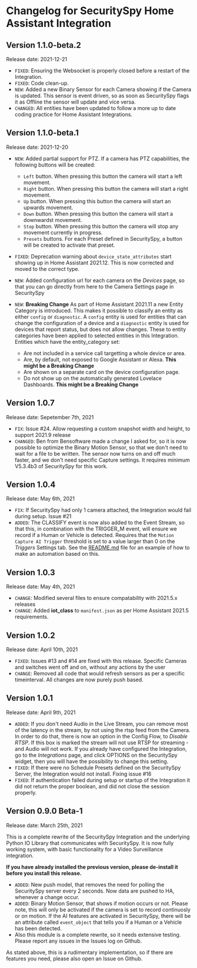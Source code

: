 # Changelog for SecuritySpy Home Assistant Integration

## Version 1.1.0-beta.2

Release date: 2021-12-21

* `FIXED`: Ensuring the Websocket is properly closed before a restart of the Integration.
* `FIXED`: Code clean-up.
* `NEW`: Added a new Binary Sensor for each Camera showing if the Camera is updated. This sensor is event driven, so as soon as SecuritySpy flags it as Offline the sensor will update and vice versa.
* `CHANGED`: All entities have been updated to follow a more up to date coding practice for Home Assistant Integrations.


## Version 1.1.0-beta.1

Release date: 2021-12-20

* `NEW`: Added partial support for PTZ. If a camera has PTZ capabilities, the following buttons will be created:
  * `Left` button. When pressing this button the camera will start a left movement.
  * `Right` button. When pressing this button the camera will start a right movement.
  * `Up` button. When pressing this button the camera will start an upwards movement.
  * `Down` button. When pressing this button the camera will start a downwardst movement.
  * `Stop` button. When pressing this button the camera will stop any movement currently in progress.
  * `Presets` buttons. For each Preset defined in SecuritySpy, a button will be created to activate that preset.


* `FIXED`: Deprecation warning about `device_state_attributes` start showing up in Home Assistant 2021.12. This is now corrected and moved to the correct type.

* `NEW`: Added configuration url for each camera on the *Devices* page, so that you can go directly from here to the Camera Settings page in SecuritySpy

* `NEW`: **Breaking Change** As part of Home Assistant 2021.11 a new Entity Category is introduced. This makes it possible to classify an entity as either `config` or `diagnostic`. A `config` entity is used for entities that can change the configuration of a device and a `diagnostic` entity is used for devices that report status, but does not allow changes. These to entity categories have been applied to selected entities in this Integration.<br>
Entities which have the entity_category set:
  * Are not included in a service call targetting a whole device or area.
  * Are, by default, not exposed to Google Assistant or Alexa. **This might be a Breaking Change**
  * Are shown on a separate card on the device configuration page.
  * Do not show up on the automatically generated Lovelace Dashboards. **This might be a Breaking Change**

## Version 1.0.7

Release date: Sepetember 7th, 2021

* `FIX`: Issue #24. Allow requesting a custom snapshot width and height, to support 2021.9 release
* `CHANGED`: Ben from Bensoftware made a change I asked for, so it is now possible to optimize the Binary Motion Sensor, so that we don't need to wait for a file to be written. The sensor now turns on and off much faster, and we don't need specific Capture settings. It requires minimum V5.3.4b3 of SecuritySpy for this work.

## Version 1.0.4

Release date: May 6th, 2021

* `FIX`: If SecuritySpy had only 1 camera attached, the Integration would fail during setup. Issue #21
* `ADDED`: The CLASSIFY event is now also added to the Event Stream, so that this, in combination with the TRIGGER_M event, will ensure we record if a Human or Vehicle is detected. Requires that the `Motion Capture AI Trigger` threshold is set to a value larger than 0 on the *Triggers* Settings tab. See the [README.md](https://github.com/briis/securityspy#capture-image-when-person-is-detected) file for an example of how to make an automation based on this.


## Version 1.0.3

Release date: May 4th, 2021

* `CHANGE`: Modified several files to ensure compatability with 2021.5.x releases
* `CHANGE`: Added **iot_class** to `manifest.json` as per Home Assistant 2021.5 requirements.

## Version 1.0.2

Release date: April 10th, 2021

* `FIXED`: Issues #13 and #14 are fixed with this release. Specific Cameras and switches went off and on, without any actions by the user
* `CHANGE`: Removed all code that would refresh sensors as per a specific timeinterval. All changes are now purely push based.

## Version 1.0.1

Release date: April 9th, 2021

* `ADDED`: If you don't need Audio in the Live Stream, you can remove most of the latency in the stream, by not using the rtsp feed from the Camera. In order to do that, there is now an option in the Config Flow, to *Disable RTSP*. If this box is marked the stream will not use RTSP for streaming - and Audio will not work. If you already have configured the Integration, go to the *Integrations* page, and click OPTIONS on the SecuritySpy widget, then you will have the possibility to change this setting.
* `FIXED`: If there were no Schedule Presets defined on the SecuritySpy Server, the Integration would not install. Fixing issue #16
* `FIXED`: If authentication failed during setup or startup of the Integration it did not return the proper boolean, and did not close the session properly.

## Version 0.9.0 Beta-1

Release date: March 25th, 2021

This is a complete rewrite of the SecuritySpy Integration and the underlying Python IO Library that communicates with SecuritySpy. It is now fully working system, with basic functionality for a Video Surveillance integration.

**If you have already installed the previous version, please de-install it before you install this release.**

* `ADDED`: New push model, that removes the need for polling the SecuritySpy server every 2 seconds. Now data are pushed to HA, whenever a change occur.
* `ADDED`: Binary Motion Sensor, that shows if motion occurs or not. Please note, this will only be activated if the camera is set to record continuosly or on motion. If the AI features are activated in SecuritySpy, there will be an attribute called `event_object` that tells you if a Human or a Vehicle has been detected.
* Also this module is a complete rewrite, so it needs extensive testing. Please report any issues in the Issues log on Github.

As stated above, this is a rudimentary implementation, so if there are features you need, please also open an Issue on Github.